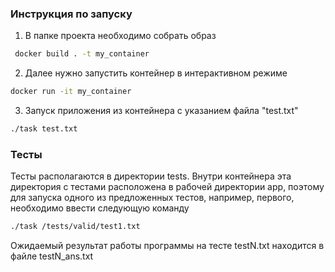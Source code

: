 ### Инструкция по запуску
1. В папке проекта необходимо собрать образ
```bash
 docker build . -t my_container
```
2. Далее нужно запустить контейнер в интерактивном режиме
```bash
docker run -it my_container
```
3. Запуск приложения из контейнера с указанием файла "test.txt" 
```bash
./task test.txt
```

### Тесты
Тесты располагаются в директории tests. 
Внутри контейнера эта директория с тестами расположена в рабочей директории app, 
поэтому для запуска одного из предложенных тестов, например, первого, необходимо ввести следующую команду
```bash
./task /tests/valid/test1.txt
```
Ожидаемый результат работы программы на тесте testN.txt находится в файле testN_ans.txt